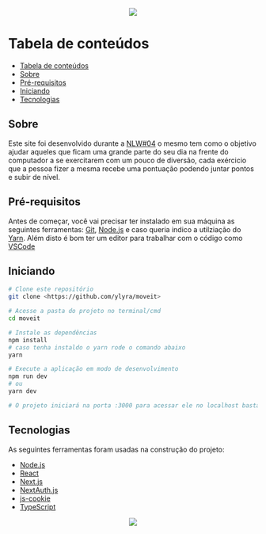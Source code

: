 <p align="center">
  <a href="http://moveit.yanlyra.com.br/">
    <img src="https://i.imgur.com/OaWqENP.png"/>
  </a>
</p>

Tabela de conteúdos
=================
<!--ts-->
  - [Tabela de conteúdos](#tabela-de-conteúdos)
  - [Sobre](#sobre)
  - [Pré-requisitos](#pré-requisitos)
  - [Iniciando](#iniciando)
  - [Tecnologias](#tecnologias)
<!--te-->

## Sobre

Este site foi desenvolvido durante a [NLW#04](http://nextlevelweek.com/) o mesmo tem como o objetivo ajudar aqueles que ficam uma grande parte do seu dia na frente do computador a se exercitarem com um pouco de diversão, cada exércicio que a pessoa fizer a mesma recebe uma pontuação podendo juntar pontos e subir de nível.


## Pré-requisitos

Antes de começar, você vai precisar ter instalado em sua máquina as seguintes ferramentas:
[Git](https://git-scm.com), [Node.js](https://nodejs.org/en/) e caso queria indico a utilziação do [Yarn](https://yarnpkg.com/). Além disto é bom ter um editor para trabalhar com o código como [VSCode](https://code.visualstudio.com/)

## Iniciando
```bash
# Clone este repositório
git clone <https://github.com/ylyra/moveit>

# Acesse a pasta do projeto no terminal/cmd
cd moveit

# Instale as dependências
npm install
# caso tenha instaldo o yarn rode o comando abaixo
yarn

# Execute a aplicação em modo de desenvolvimento
npm run dev
# ou
yarn dev

# O projeto iniciará na porta :3000 para acessar ele no localhost basta ir em <http://localhost:3000>
```

## Tecnologias

As seguintes ferramentas foram usadas na construção do projeto:

- [Node.js](https://nodejs.org/en/)
- [React](https://pt-br.reactjs.org/)
- [Next.js](https://nextjs.org/)
- [NextAuth.js](https://next-auth.js.org/)
- [js-cookie](https://github.com/js-cookie/js-cookie)
- [TypeScript](https://www.typescriptlang.org/)

<p align="center">
  <a href="http://moveit.yanlyra.com.br/">
    <img src="https://img.shields.io/static/v1?label=Site&message=Move.it&color=7159c1&style=for-the-badge&logo=ghost"/>
  </a>
</p>
